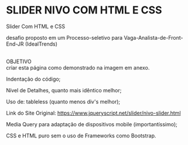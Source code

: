# SLIDER NIVO COM HTML E CSS
Slider Com HTML e CSS

desafio proposto em um Processo-seletivo para Vaga-Analista-de-Front-End-JR (IdealTrends)

<br>
OBJETIVO 
<br>
criar esta página como demonstrado na imagem em anexo.

 Indentação do código;
 

Nível de Detalhes, quanto mais idêntico melhor;
 <br>

Uso de: tableless (quanto menos div's melhor);
<br> 


Link do Site Original:  https://www.jqueryscript.net/slider/nivo-slider.html
<br> 

Media Query para adaptação de dispositivos mobile (importantíssimo);
<br>

CSS e HTML puro sem o uso de Frameworks como Bootstrap.
 


 
